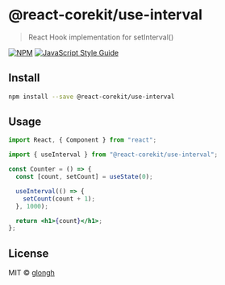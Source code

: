 # @react-corekit/use-interval

> React Hook implementation for setInterval()

[![NPM](https://img.shields.io/npm/v/@react-corekit/use-interval.svg)](https://www.npmjs.com/package/@react-corekit/use-interval) [![JavaScript Style Guide](https://img.shields.io/badge/code_style-standard-brightgreen.svg)](https://standardjs.com)

## Install

```bash
npm install --save @react-corekit/use-interval
```

## Usage

```jsx
import React, { Component } from "react";

import { useInterval } from "@react-corekit/use-interval";

const Counter = () => {
  const [count, setCount] = useState(0);

  useInterval(() => {
    setCount(count + 1);
  }, 1000);

  return <h1>{count}</h1>;
};
```

## License

MIT © [glongh](https://github.com/glongh)

